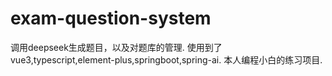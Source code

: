 # exam-question-system
调用deepseek生成题目，以及对题库的管理.
使用到了vue3,typescript,element-plus,springboot,spring-ai.
本人编程小白的练习项目.
